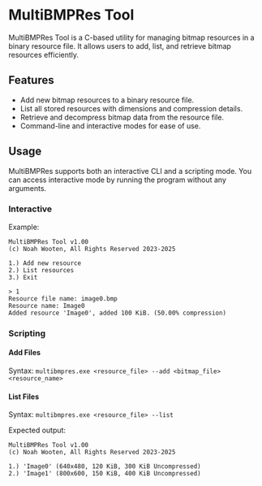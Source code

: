 # MultiBMPRes Tool

MultiBMPRes Tool is a C-based utility for managing bitmap resources in a binary resource file. It allows users to add, list, and retrieve bitmap resources efficiently.

## Features

- Add new bitmap resources to a binary resource file.
- List all stored resources with dimensions and compression details.
- Retrieve and decompress bitmap data from the resource file.
- Command-line and interactive modes for ease of use.

## Usage
MultiBMPRes supports both an interactive CLI and a scripting mode. You can access interactive mode by running the program without any arguments.
### Interactive
Example:
```
MultiBMPRes Tool v1.00
(c) Noah Wooten, All Rights Reserved 2023-2025

1.) Add new resource
2.) List resources
3.) Exit

> 1
Resource file name: image0.bmp
Resource name: Image0
Added resource 'Image0', added 100 KiB. (50.00% compression)
```

### Scripting

#### Add Files
Syntax: `multibmpres.exe <resource_file> --add <bitmap_file> <resource_name>`

#### List Files
Syntax: `multibmpres.exe <resource_file> --list`

Expected output: 
```
MultiBMPRes Tool v1.00
(c) Noah Wooten, All Rights Reserved 2023-2025

1.) 'Image0' (640x480, 120 KiB, 300 KiB Uncompressed)
2.) 'Image1' (800x600, 150 KiB, 400 KiB Uncompressed)
```
